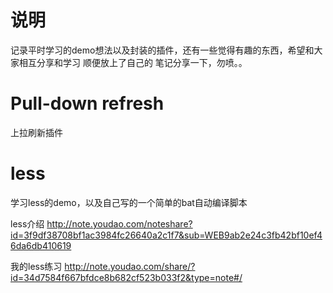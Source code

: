 # 说明
记录平时学习的demo想法以及封装的插件，还有一些觉得有趣的东西，希望和大家相互分享和学习
顺便放上了自己的 笔记分享一下，勿喷。。


# Pull-down refresh
上拉刷新插件


# less 
学习less的demo，以及自己写的一个简单的bat自动编译脚本

less介绍 
http://note.youdao.com/noteshare?id=3f9df38708bf1ac3984fc26640a2c1f7&sub=WEB9ab2e24c3fb42bf10ef46da6db410619

我的less练习 
http://note.youdao.com/share/?id=34d7584f667bfdce8b682cf523b033f2&type=note#/

